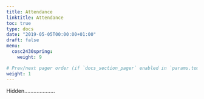 ```yaml
---
title: Attendance
linktitle: Attendance
toc: true
type: docs
date: "2019-05-05T00:00:00+01:00"
draft: false
menu:
  cosc2430spring:
    weight: 9

# Prev/next pager order (if `docs_section_pager` enabled in `params.toml`)
weight: 1
---
```

Hidden....................
<!-- *  [<font size="6"> Week_1_1  </font>](https://docs.google.com/forms/d/1awRHN-gnvrz-W0RH-14yq9LcbSnoBAsXdK6O9rtckYQ/edit)

 *  [<font size="10"> Week_1_2  </font>](https://docs.google.com/forms/d/1Xv4kdKoLEUDqqJ9K5uJGyMYj9XcigROohQaJxEFe0gg/edit) -->



